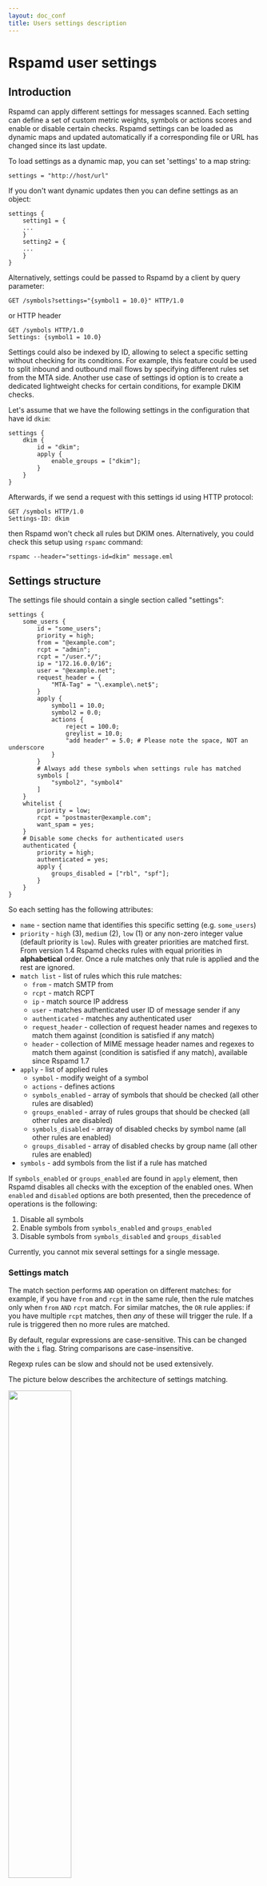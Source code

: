 ```yaml
---
layout: doc_conf
title: Users settings description
---
```

# Rspamd user settings

## Introduction

Rspamd can apply different settings for messages scanned. Each setting can define a set of custom metric weights, symbols or actions scores and enable or disable certain checks. Rspamd settings can be loaded as dynamic maps and updated automatically if a corresponding file or URL has changed since its last update.

To load settings as a dynamic map, you can set 'settings' to a map string:

~~~ucl
settings = "http://host/url"
~~~

If you don't want dynamic updates then you can define settings as an object:

~~~ucl
settings {
	setting1 = {
	...
	}
	setting2 = {
	...
	}
}
~~~

Alternatively, settings could be passed to Rspamd by a client by query parameter:

~~~
GET /symbols?settings="{symbol1 = 10.0}" HTTP/1.0
~~~

or HTTP header

~~~
GET /symbols HTTP/1.0
Settings: {symbol1 = 10.0}
~~~

Settings could also be indexed by ID, allowing to select a specific setting without checking for its conditions. For example, this feature could be used to split inbound and outbound mail flows by specifying different rules set from the MTA side. Another use case of settings id option is to create a dedicated lightweight checks for certain conditions, for example DKIM checks.

Let's assume that we have the following settings in the configuration that have id `dkim`:

~~~ucl
settings {
	dkim {
		id = "dkim";
		apply {
			enable_groups = ["dkim"];
		}
	}
}
~~~

Afterwards, if we send a request with this settings id using HTTP protocol:

~~~
GET /symbols HTTP/1.0
Settings-ID: dkim
~~~

then Rspamd won't check all rules but DKIM ones. Alternatively, you could check this setup using `rspamc` command:

~~~
rspamc --header="settings-id=dkim" message.eml
~~~

## Settings structure

The settings file should contain a single section called "settings":

~~~ucl
settings {
	some_users {
		id = "some_users";
		priority = high;
		from = "@example.com";
		rcpt = "admin";
		rcpt = "/user.*/";
		ip = "172.16.0.0/16";
		user = "@example.net";
		request_header = {
			"MTA-Tag" = "\.example\.net$";
		}
		apply {
			symbol1 = 10.0;
			symbol2 = 0.0;
			actions {
				reject = 100.0;
				greylist = 10.0;
				"add header" = 5.0; # Please note the space, NOT an underscore
			}
		}
		# Always add these symbols when settings rule has matched
		symbols [
			"symbol2", "symbol4"
		]
	}
	whitelist {
		priority = low;
		rcpt = "postmaster@example.com";
		want_spam = yes;
	}
	# Disable some checks for authenticated users
	authenticated {
		priority = high;
		authenticated = yes;
		apply {
			groups_disabled = ["rbl", "spf"];
		}
	}
}
~~~

So each setting has the following attributes:

- `name` - section name that identifies this specific setting (e.g. `some_users`)
- `priority` - `high` (3), `medium` (2), `low` (1) or any non-zero integer value (default priority is `low`). Rules with greater priorities are matched first. From version 1.4 Rspamd checks rules with equal priorities in **alphabetical** order. Once a rule matches only that rule is applied and the rest are ignored.
- `match list` - list of rules which this rule matches:
	+ `from` - match SMTP from
	+ `rcpt` - match RCPT
	+ `ip` - match source IP address
	+ `user` - matches authenticated user ID of message sender if any
	+ `authenticated` - matches any authenticated user
	+ `request_header` - collection of request header names and regexes to match them against (condition is satisfied if any match)
	+ `header` - collection of MIME message header names and regexes to match them against (condition is satisfied if any match), available since Rspamd 1.7
- `apply` - list of applied rules
	+ `symbol` - modify weight of a symbol
	+ `actions` - defines actions
	+ `symbols_enabled` - array of symbols that should be checked (all other rules are disabled)
	+ `groups_enabled` - array of rules groups that should be checked (all other rules are disabled)
	+ `symbols_disabled` - array of disabled checks by symbol name (all other rules are enabled)
	+ `groups_disabled` - array of disabled checks by group name (all other rules are enabled)
- `symbols` - add symbols from the list if a rule has matched

If `symbols_enabled` or `groups_enabled` are found in `apply` element, then Rspamd disables all checks with the exception of the enabled ones. When `enabled` and `disabled` options are both presented, then the precedence of operations is the following:

1. Disable all symbols
2. Enable symbols from `symbols_enabled` and `groups_enabled`
3. Disable symbols from `symbols_disabled` and `groups_disabled`

Currently, you cannot mix several settings for a single message.

### Settings match

The match section performs `AND` operation on different matches: for example, if you have `from` and `rcpt` in the same rule, then the rule matches only when `from` `AND` `rcpt` match. For similar matches, the `OR` rule applies: if you have multiple `rcpt` matches, then *any* of these will trigger the rule. If a rule is triggered then no more rules are matched.

By default, regular expressions are case-sensitive. This can be changed with the `i` flag. String comparisons are case-insensitive.

Regexp rules can be slow and should not be used extensively.

The picture below describes the architecture of settings matching.

<img class="img-responsive" width="50%" src="{{ site.baseurl }}/img/settings.png">

### Redis settings

Storing settings in Redis provides a very flexible way to apply settings & avoids the need to reload a map.

To use settings in Redis we write one or more handlers in Lua, each of which might return a key. If a key is returned, and it exists in Redis, the value of the key is used as settings. This value should be formatted as in the contents of the `apply` block or settings posted in headers.

Let's presume that we want to base our settings on the domain of the first SMTP recipient.

We could set our keys as follows
~~~
127.0.0.1:6379> SET "setting:example.com" "{symbol1 = 5000;}"
OK
~~~

Where "setting:" is a prefix we have chosen for our settings and "example.com" is the recipient domain we want to apply settings to and the value of the key contains our desired settings.

We would then define configuration as follows in `/etc/rspamd/rspamd.conf.override`:

~~~ucl
# Redis settings are configured in a "settings_redis" block
settings_redis {
  # Here we will define our Lua functions
  handlers = {
    # Everything in here is a Lua function with an arbitrary name
my_check_rcpt_domain = <<EOD
return function(task)
  local rcpt = task:get_recipients('smtp')
  -- Return nothing if we can't find domain of first SMTP recipient
  if not (rcpt and rcpt[1] and rcpt[1]['domain']) then return end
  -- Return "setting:" concatenated with the domain
  local key = 'setting:' .. rcpt[1]['domain']
  return key
  -- From Rspamd 1.6.3 this function can return a list of keys to check.
  -- Use this if you need to check for settings according to priority:
  return {key, 'setting:global'}
end
EOD;
  }
}
~~~

Redis servers are configured as per usual - see [here]({{ site.baseurl }}/doc/configuration/redis.html) for details.
